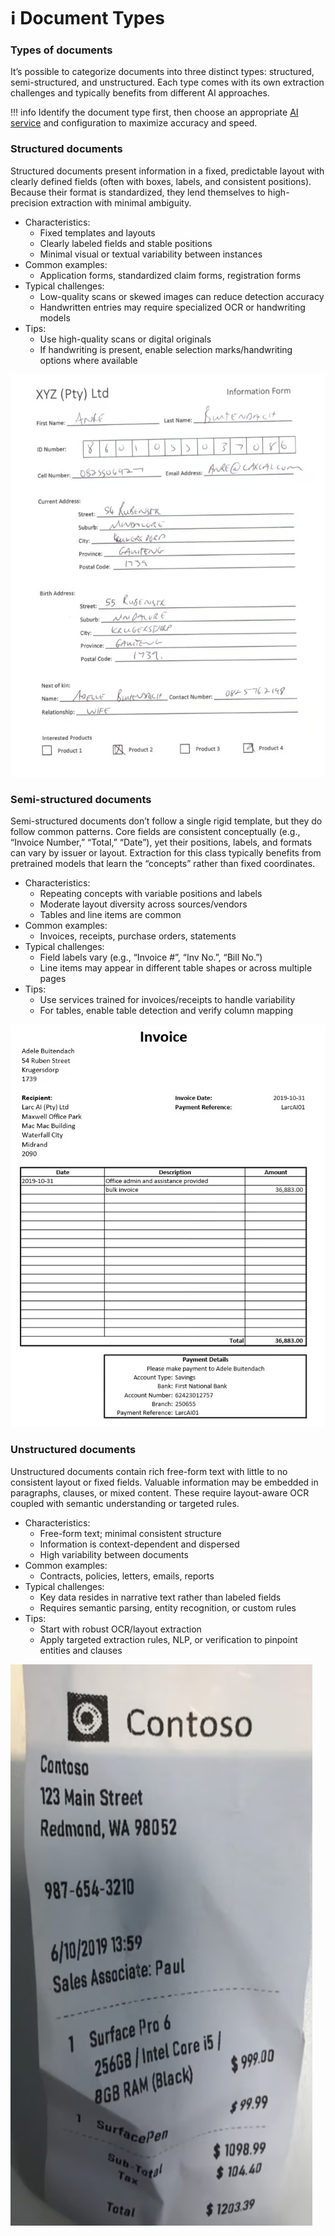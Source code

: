 # ℹ️ Document Types

### Types of documents

It’s possible to categorize documents into three distinct types: structured, semi-structured, and unstructured. Each type comes with its own extraction challenges and typically benefits from different AI approaches.

!!! info
    Identify the document type first, then choose an appropriate [AI service](https://0.0.0.0/services/) and configuration to maximize accuracy and speed.

### Structured documents

Structured documents present information in a fixed, predictable layout with clearly defined fields (often with boxes, labels, and consistent positions). Because their format is standardized, they lend themselves to high-precision extraction with minimal ambiguity.

* Characteristics:
    * Fixed templates and layouts
    * Clearly labeled fields and stable positions
    * Minimal visual or textual variability between instances
* Common examples:
    * Application forms, standardized claim forms, registration forms
* Typical challenges:
    * Low-quality scans or skewed images can reduce detection accuracy
    * Handwritten entries may require specialized OCR or handwriting models
* Tips:
    * Use high-quality scans or digital originals
    * If handwriting is present, enable selection marks/handwriting options where available

![](../assets/image.png)

### Semi-structured documents

Semi-structured documents don’t follow a single rigid template, but they do follow common patterns. Core fields are consistent conceptually (e.g., “Invoice Number,” “Total,” “Date”), yet their positions, labels, and formats can vary by issuer or layout. Extraction for this class typically benefits from pretrained models that learn the “concepts” rather than fixed coordinates.

* Characteristics:
    * Repeating concepts with variable positions and labels
    * Moderate layout diversity across sources/vendors
    * Tables and line items are common
* Common examples:
    * Invoices, receipts, purchase orders, statements
* Typical challenges:
    * Field labels vary (e.g., “Invoice #”, “Inv No.”, “Bill No.”)
    * Line items may appear in different table shapes or across multiple pages
* Tips:
    * Use services trained for invoices/receipts to handle variability
    * For tables, enable table detection and verify column mapping

![](../assets/image%20%281%29.png)

### Unstructured documents

Unstructured documents contain rich free-form text with little to no consistent layout or fixed fields. Valuable information may be embedded in paragraphs, clauses, or mixed content. These require layout-aware OCR coupled with semantic understanding or targeted rules.

* Characteristics:
    * Free-form text; minimal consistent structure
    * Information is context-dependent and dispersed
    * High variability between documents
* Common examples:
    * Contracts, policies, letters, emails, reports
* Typical challenges:
    * Key data resides in narrative text rather than labeled fields
    * Requires semantic parsing, entity recognition, or custom rules
* Tips:
    * Start with robust OCR/layout extraction
    * Apply targeted extraction rules, NLP, or verification to pinpoint entities and clauses

![](../assets/image%20%282%29.png)